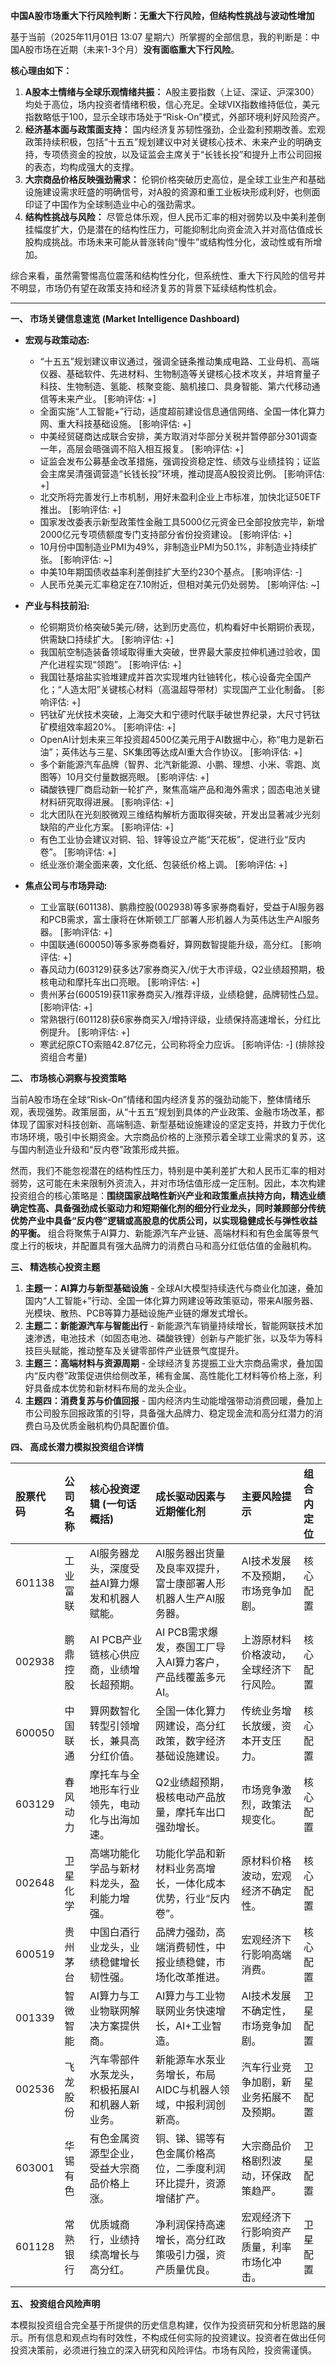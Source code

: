 **中国A股市场重大下行风险判断：无重大下行风险，但结构性挑战与波动性增加**

基于当前（2025年11月01日 13:07 星期六）所掌握的全部信息，我的判断是：中国A股市场在近期（未来1-3个月）**没有面临重大下行风险**。

**核心理由如下：**

1.  **A股本土情绪与全球乐观情绪共振：** A股主要指数（上证、深证、沪深300）均处于高位，场内投资者情绪积极，信心充足。全球VIX指数维持低位，美元指数略低于100，显示全球市场处于“Risk-On”模式，外部环境利好风险资产。
2.  **经济基本面与政策面支持：** 国内经济复苏韧性强劲，企业盈利预期改善。宏观政策持续积极，包括“十五五”规划建议中对关键核心技术、未来产业的明确支持，专项债资金的投放，以及证监会主席关于“长钱长投”和提升上市公司回报的表态，均构成强大的支撑。
3.  **大宗商品价格反映强劲需求：** 伦铜价格突破历史高位，是全球工业生产和基础设施建设需求旺盛的明确信号，对A股的资源和重工业板块形成利好，也侧面印证了中国作为全球制造业中心的强劲需求。
4.  **结构性挑战与风险：** 尽管总体乐观，但人民币汇率的相对弱势以及中美利差倒挂幅度扩大，仍是潜在的结构性压力，可能抑制北向资金流入并对高估值成长股构成挑战。市场未来可能从普涨转向“慢牛”或结构性分化，波动性或有所增加。

综合来看，虽然需警惕高位震荡和结构性分化，但系统性、重大下行风险的信号并不明显，市场仍有望在政策支持和经济复苏的背景下延续结构性机会。

---

**一、 市场关键信息速览 (Market Intelligence Dashboard)**

*   **宏观与政策动态:**
    *   “十五五”规划建议审议通过，强调全链条推动集成电路、工业母机、高端仪器、基础软件、先进材料、生物制造等关键核心技术攻关，并培育量子科技、生物制造、氢能、核聚变能、脑机接口、具身智能、第六代移动通信等未来产业。 [影响评估: +]
    *   全面实施“人工智能+”行动，适度超前建设信息通信网络、全国一体化算力网、重大科技基础设施。 [影响评估: +]
    *   中美经贸磋商达成联合安排，美方取消对华部分关税并暂停部分301调查一年，高层会晤强调不陷入相互报复。 [影响评估: +]
    *   证监会发布公募基金改革措施，强调投资稳定性、绩效与业绩挂钩；证监会主席吴清强调营造“长钱长投”环境，推动提高A股投资比例。 [影响评估: +]
    *   北交所将完善发行上市机制，用好未盈利企业上市标准，加快北证50ETF推出。 [影响评估: +]
    *   国家发改委表示新型政策性金融工具5000亿元资金已全部投放完毕，新增2000亿元专项债额度专门支持部分省份投资建设。 [影响评估: +]
    *   10月份中国制造业PMI为49%，非制造业PMI为50.1%，非制造业持续扩张。 [影响评估: ~]
    *   中美10年期国债收益率利差倒挂扩大至约230个基点。 [影响评估: -]
    *   人民币兑美元汇率稳定在7.10附近，但相对美元仍处弱势。 [影响评估: ~]

*   **产业与科技前沿:**
    *   伦铜期货价格突破5美元/磅，达到历史高位，机构看好中长期铜价表现，供需缺口持续扩大。 [影响评估: +]
    *   我国航空制造装备领域取得重大突破，世界最大蒙皮拉伸机通过验收，国产化进程实现“领跑”。 [影响评估: +]
    *   我国钍基熔盐实验堆建成并首次实现堆内钍铀转化，核心设备完全国产化；“人造太阳”关键核心材料（高温超导带材）实现国产工业化制备。 [影响评估: +]
    *   钙钛矿光伏技术突破，上海交大和宁德时代联手破世界纪录，大尺寸钙钛矿模组效率超20%。 [影响评估: +]
    *   OpenAI计划未来三年投资超4500亿美元用于AI数据中心，称“电力是新石油”；英伟达与三星、SK集团等达成AI重大合作协议。 [影响评估: +]
    *   多个新能源汽车品牌（智界、北汽新能源、小鹏、理想、小米、零跑、岚图等）10月交付量数据亮眼。 [影响评估: +]
    *   磷酸铁锂厂商启动新一轮扩产，聚焦高端产品和海外需求；固态电池关键材料研究取得进展。 [影响评估: +]
    *   北大团队在光刻胶微观三维结构解析方面取得突破，开发出显著减少光刻缺陷的产业化方案。 [影响评估: +]
    *   有色工业协会建议对铜、铅、锌等设立产能“天花板”，促进行业“反内卷”。 [影响评估: +]
    *   纸业涨价潮全面来袭，文化纸、包装纸价格上调。 [影响评估: +]

*   **焦点公司与市场异动:**
    *   工业富联(601138)、鹏鼎控股(002938)等多家券商看好，受益于AI服务器和PCB需求，富士康将在休斯顿工厂部署人形机器人为英伟达生产AI服务器。 [影响评估: +]
    *   中国联通(600050)等多家券商看好，算网数智提能升级，高分红。 [影响评估: +]
    *   春风动力(603129)获多达7家券商买入/优于大市评级，Q2业绩超预期，极核电动和摩托车出口亮眼。 [影响评估: +]
    *   贵州茅台(600519)获11家券商买入/推荐评级，业绩稳健，品牌韧性凸显。 [影响评估: +]
    *   常熟银行(601128)获6家券商买入/增持评级，业绩保持高速增长，分红比例提升。 [影响评估: +]
    *   寒武纪原CTO索赔42.87亿元，公司称将全力应诉。 [影响评估: -] (排除投资组合考量)

**二、 市场核心洞察与投资策略**

当前A股市场在全球“Risk-On”情绪和国内经济复苏的强劲动能下，整体情绪乐观，表现强势。政策层面，从“十五五”规划到具体的产业政策、金融市场改革，都体现了国家对科技创新、高端制造、新型基础设施建设的坚定支持，并致力于优化市场环境，吸引中长期资金。大宗商品价格的上涨预示着全球工业需求的复苏，这与国内制造业升级和“反内卷”政策形成共振。

然而，我们不能忽视潜在的结构性压力，特别是中美利差扩大和人民币汇率的相对弱势，这可能在未来限制外资流入，并对市场估值形成一定压制。因此，本次构建投资组合的核心策略是：**围绕国家战略性新兴产业和政策重点扶持方向，精选业绩确定性高、具备强劲成长驱动力和短期催化剂的细分行业龙头，同时兼顾部分传统优势产业中具备“反内卷”逻辑或高股息的优质公司，以实现稳健成长与弹性收益的平衡。** 组合将聚焦于AI算力、新能源汽车产业链、高端材料和有色金属等景气度上行的板块，并配置具有强大品牌力的消费白马和高分红低估值的金融机构。

**三、 精选核心投资主题**

1.  **主题一：AI算力与新型基础设施** - 全球AI大模型持续迭代与商业化加速，叠加国内“人工智能+”行动、全国一体化算力网建设等政策驱动，带来AI服务器、光模块、散热、PCB等算力基础设施产业链的爆发式增长。
2.  **主题二：新能源汽车与智能出行** - 新能源汽车销量持续增长，智能网联技术加速渗透，电池技术（如固态电池、磷酸铁锂）创新与产能扩张，以及华为等科技巨头赋能，推动整车及关键零部件产业链景气度提升。
3.  **主题三：高端材料与资源周期** - 全球经济复苏提振工业大宗商品需求，叠加国内“反内卷”政策促进供给侧改革，稀有金属、高性能化工材料等价格上涨，利好具备成本优势和新材料布局的龙头企业。
4.  **主题四：消费复苏与价值回报** - 国内经济内生动能增强带动消费回暖，叠加上市公司股东回报政策的引导，具备强大品牌力、稳定现金流和高分红潜力的消费白马及优质金融机构仍具配置价值。

**四、 高成长潜力模拟投资组合详情**

| 股票代码 | 公司名称   | 核心投资逻辑 (一句话概括)                  | 成长驱动因素与近期催化剂                                       | 主要风险提示                               | 组合内定位   |
| :------- | :--------- | :------------------------------------------- | :--------------------------------------------------------------- | :----------------------------------------- | :----------- |
| 601138   | 工业富联   | AI服务器龙头，深度受益AI算力爆发和机器人赋能。   | AI服务器出货量及良率双提升，富士康部署人形机器人生产AI服务器。 | AI技术发展不及预期，市场竞争加剧。         | 核心配置     |
| 002938   | 鹏鼎控股   | AI PCB产业链核心供应商，业绩增长超预期。   | AI PCB需求爆发，泰国工厂导入AI算力客户，产品线覆盖多元AI。     | 上游原材料价格波动，全球经济下行风险。     | 核心配置     |
| 600050   | 中国联通   | 算网数智化转型引领增长，兼具高分红价值。   | 全国一体化算力网建设，高分红政策，数字经济基础设施建设。       | 传统业务增长放缓，资本开支压力。           | 核心配置     |
| 603129   | 春风动力   | 摩托车与全地形车行业领先，电动化与出海加速。 | Q2业绩超预期，极核电动产品放量，摩托车出口强劲增长。           | 市场竞争激烈，政策法规变化。               | 核心配置     |
| 002648   | 卫星化学   | 高端功能化学品与新材料龙头，盈利能力增强。 | 功能化学品和新材料业务高增长，一体化成本优势，行业“反内卷”。 | 原材料价格波动，宏观经济不确定性。         | 核心配置     |
| 600519   | 贵州茅台   | 中国白酒行业龙头，业绩稳健增长韧性强。     | 品牌力强劲，高端消费韧性，中报业绩稳健，市场化改革推进。       | 宏观经济下行影响高端消费。                 | 核心配置     |
| 001339   | 智微智能   | AI算力与工业物联网解决方案提供商。         | AI算力与工业物联网业务快速增长，AI+工业智造。                  | AI技术发展不确定性，市场竞争加剧。         | 卫星配置     |
| 002536   | 飞龙股份   | 汽车零部件水泵龙头，积极拓展AI和机器人新业务。 | 新能源车水泵业务增长，布局AIDC与机器人领域，中报利润创新高。   | 汽车行业竞争加剧，新业务拓展不及预期。     | 卫星配置     |
| 603001   | 华锡有色   | 有色金属资源型企业，受益大宗商品价格上涨。 | 铜、锑、锡等有色金属价格高位，二季度利润环比提升，资源增储扩产。 | 大宗商品价格剧烈波动，环保政策趋严。       | 卫星配置     |
| 601128   | 常熟银行   | 优质城商行，业绩持续高增长与高分红。       | 净利润保持高速增长，高分红政策吸引力强，资产质量优良。         | 宏观经济下行影响资产质量，利率市场化冲击。 | 卫星配置     |

**五、 投资组合风险声明**

本模拟投资组合完全基于所提供的历史信息构建，仅作为投资研究和分析思路的展示。所有信息和观点均有时效性，不构成任何实际的投资建议。投资者在做出任何投资决策前，必须进行独立的深入研究和风险评估。市场有风险，投资需谨慎。